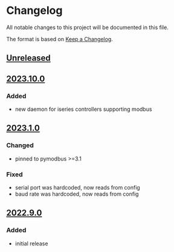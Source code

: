 # Changelog
All notable changes to this project will be documented in this file.

The format is based on [Keep a Changelog](https://keepachangelog.com/).

## [Unreleased]

## [2023.10.0]

### Added
- new daemon for iseries controllers supporting modbus

## [2023.1.0]

### Changed
- pinned to pymodbus >=3.1

### Fixed
- serial port was hardcoded, now reads from config
- baud rate was hardcoded, now reads from config

## [2022.9.0]

### Added
- initial release

[Unreleased]: https://github.com/yaq-project/yaqd-omega/compare/v2023.10.0...main
[2023.10.0]: https://github.com/yaq-project/yaqd-omega/compare/v2023.1.0...2023.10.0
[2023.1.0]: https://github.com/yaq-project/yaqd-omega/compare/v2022.9.0...2023.1.0
[2022.9.0]: https://gihub.com/yaq-project/yaqd-omega/tags/v2022.9.0
